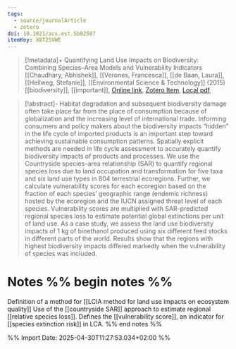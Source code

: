 ```yaml
---
tags:
  - source/journalArticle
  - zotero
doi: 10.1021/acs.est.5b02507
itemKey: X8T2SVWE
---
```

>[!metadata]+
> Quantifying Land Use Impacts on Biodiversity: Combining Species–Area Models and Vulnerability Indicators
> [[Chaudhary, Abhishek]], [[Verones, Francesca]], [[de Baan, Laura]], [[Hellweg, Stefanie]], 
> [[Environmental Science & Technology]] (2015)
> [[biodiversity]], [[important]], 
> [Online link](https://doi.org/10.1021/acs.est.5b02507), [Zotero Item](zotero://select/library/items/X8T2SVWE), [Local pdf](file://C:/Users/aburg/Documents/references/zotero/storage/WK2F4ULA/de-baan-et-al-2015-quantifying-land-use-impacts-on-biodiversity-combining-species-area-models-and-vulnerability.pdf), 

>[!abstract]-
>Habitat degradation and subsequent biodiversity damage often take place far from the place of consumption because of globalization and the increasing level of international trade. Informing consumers and policy makers about the biodiversity impacts “hidden” in the life cycle of imported products is an important step toward achieving sustainable consumption patterns. Spatially explicit methods are needed in life cycle assessment to accurately quantify biodiversity impacts of products and processes. We use the Countryside species–area relationship (SAR) to quantify regional species loss due to land occupation and transformation for five taxa and six land use types in 804 terrestrial ecoregions. Further, we calculate vulnerability scores for each ecoregion based on the fraction of each species’ geographic range (endemic richness) hosted by the ecoregion and the IUCN assigned threat level of each species. Vulnerability scores are multiplied with SAR-predicted regional species loss to estimate potential global extinctions per unit of land use. As a case study, we assess the land use biodiversity impacts of 1 kg of bioethanol produced using six different feed stocks in different parts of the world. Results show that the regions with highest biodiversity impacts differed markedly when the vulnerability of species was included.

# Notes %% begin notes %% 
Definition of a method for [[LCIA method for land use impacts on ecosystem quality]]
Use of the [[countryside SAR]] approach to estimate regional [[relative species loss]].
Defines the [[vulnerability score]], an indicator for [[species extinction risk]] in LCA.
%% end notes %%




%% Import Date: 2025-04-30T11:27:53.034+02:00 %%

